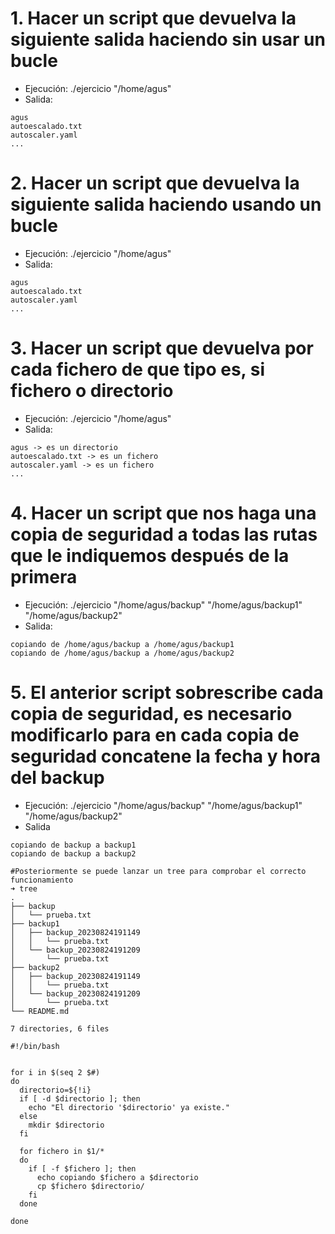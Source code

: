 # 1. Hacer un script que devuelva la siguiente salida haciendo sin usar un bucle

- Ejecución: ./ejercicio "/home/agus"
- Salida: 
```
agus
autoescalado.txt
autoscaler.yaml
...
```

# 2. Hacer un script que devuelva la siguiente salida haciendo usando un bucle

- Ejecución: ./ejercicio "/home/agus"
- Salida: 
```
agus
autoescalado.txt
autoscaler.yaml
...
```

# 3. Hacer un script que devuelva por cada fichero de que tipo es, si fichero o directorio

- Ejecución: ./ejercicio "/home/agus"
- Salida: 
```
agus -> es un directorio
autoescalado.txt -> es un fichero
autoscaler.yaml -> es un fichero
...
```

# 4. Hacer un script que nos haga una copia de seguridad a todas las rutas que le indiquemos después de la primera
- Ejecución: ./ejercicio "/home/agus/backup" "/home/agus/backup1" "/home/agus/backup2" 
- Salida:
```
copiando de /home/agus/backup a /home/agus/backup1
copiando de /home/agus/backup a /home/agus/backup2
```

# 5. El anterior script sobrescribe cada copia de seguridad, es necesario modificarlo para en cada copia de seguridad concatene la fecha y hora del backup
- Ejecución: ./ejercicio "/home/agus/backup" "/home/agus/backup1" "/home/agus/backup2" 
- Salida
```
copiando de backup a backup1
copiando de backup a backup2

#Posteriormente se puede lanzar un tree para comprobar el correcto funcionamiento
➜ tree                                             
.
├── backup
│   └── prueba.txt
├── backup1
│   ├── backup_20230824191149
│   │   └── prueba.txt
│   └── backup_20230824191209
│       └── prueba.txt
├── backup2
│   ├── backup_20230824191149
│   │   └── prueba.txt
│   └── backup_20230824191209
│       └── prueba.txt
└── README.md

7 directories, 6 files
```

```
#!/bin/bash


for i in $(seq 2 $#)
do
  directorio=${!i}
  if [ -d $directorio ]; then
    echo "El directorio '$directorio' ya existe."
  else
    mkdir $directorio
  fi

  for fichero in $1/*
  do
    if [ -f $fichero ]; then
      echo copiando $fichero a $directorio
      cp $fichero $directorio/
    fi
  done

done

```

